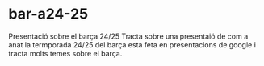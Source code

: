# bar-a24-25
Presentació sobre el barça 24/25
Tracta sobre una presentaió de com a anat la termporada 24/25 del barça esta feta en presentacions de google i tracta molts temes sobre el barça.
